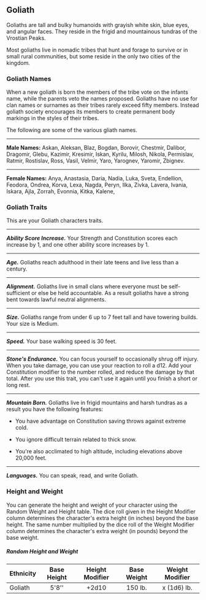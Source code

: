 ## Goliath
Goliaths are tall and bulky humanoids with grayish white skin, blue eyes, and angular faces. They reside in the frigid and mountainous tundras of the Vrostian Peaks.

Most goliaths live in nomadic tribes that hunt and forage to survive or in small rural communities, but some reside in the only two cities of the kingdom.


### Goliath Names
When a new goliath is born the members of the tribe vote on the infants name, while the parents veto the names proposed. Goliaths have no use for clan names or surnames as their tribes rarely exceed fifty members. Instead goliath society encourages its members to create permanent body markings in the styles of their tribes.

The following are some of the various gliath names.
___
**Male Names:**
Askan, Aleksan, Blaz, Bogdan, Borovir, Chestmir, Dalibor, Dragomir, Glebu, Kazimir, Kresimir, Iskan, Kyrilu, Milosh, Nikola, Permislav, Ratmir, Rostislav, Ross, Vasil, Velmir, Yaro, Yarognev, Yaromir, Zbignev.
___
**Female Names:**
Anya, Anastasia, Daria, Nadia, Luka, Sveta, Endellion, Feodora, Ondrea, Korva, Lexa, Nagda, Peryn, Ilka, Zivka, Lavera, Ivania, Iskara, Ajla, Zorrah, Evonnia, Kitka, Kalene, 



### Goliath Traits
This are your Goliath characters traits.
___
***Ability Score Increase.***
Your Strength and Constitution scores each increase by 1,  and one other ability score increases by 1.
___
***Age.***
Goliaths reach adulthood in their late teens and live less than a century.
___
***Alignment.***
Goliaths live in small clans where everyone must be self-sufficient or else be held accountable. As a result goliaths have a strong bent towards lawful neutral alignments. 
___
***Size.***
Goliaths range from under 6 up to 7 feet tall and have towering builds. Your size is Medium.
___
***Speed.***
Your base walking speed is 30 feet.
___
***Stone's Endurance.***
You can focus yourself to occasionally shrug off injury. When you take damage, you can use your reaction to roll a d12. Add your Constitution modifier to the number rolled, and reduce the damage by that total. After you use this trait, you can't use it again until you finish a short or long rest.
___
***Mountain Born.***
Goliaths live in frigid mountains and harsh tundras as a result you have the following features:

- You have advantage on Constitution saving throws against extreme cold.

- You ignore difficult terrain related to thick snow.

- You're also acclimated to high altitude, including elevations above 20,000 feet.
___
***Languages.***
You can  speak, read, and write Goliath.


### Height and Weight
You can generate the height and weight of your character using the Random Weight and Height table. The dice roll given in the Height Modifier column determines the character's extra height (in inches) beyond the base height. The same number multiplied by the dice roll of the Weight Modifier column determines the character's extra weight (in pounds) beyond the base weight.

##### Random Height and Weight
| Ethnicity | Base Height | Height Modifier | Base Weight | Weight Modifier |
|:----------|:-----------:|:---------------:|:-----------:|:---------------:|
| Goliath   | 5'8''       | +2d10           | 150 lb.     | x (1d6) lb.     |


